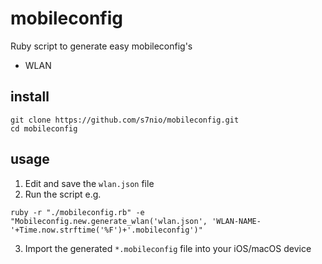 # mobileconfig

Ruby script to generate easy mobileconfig's

- WLAN

## install

```shell
git clone https://github.com/s7nio/mobileconfig.git
cd mobileconfig
```

## usage

1. Edit and save the ```wlan.json``` file
2. Run the script e.g.
```shell
ruby -r "./mobileconfig.rb" -e "Mobileconfig.new.generate_wlan('wlan.json', 'WLAN-NAME-'+Time.now.strftime('%F')+'.mobileconfig')"
```
3. Import the generated ```*.mobileconfig``` file into your iOS/macOS device
